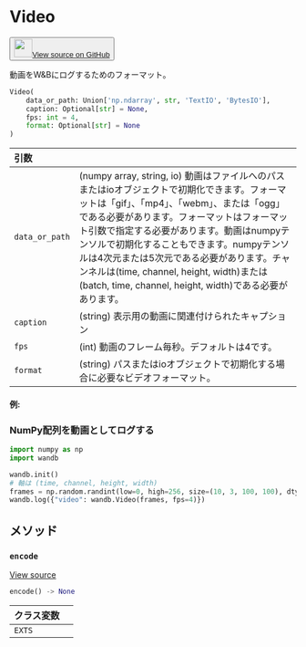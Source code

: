 # Video

<p><button style={{display: 'flex', alignItems: 'center', backgroundColor: 'white', border: '1px solid #ddd', padding: '10px', borderRadius: '6px', cursor: 'pointer', boxShadow: '0 2px 3px rgba(0,0,0,0.1)', transition: 'all 0.3s'}}><a href='https://www.github.com/wandb/wandb/tree/v0.17.3/wandb/sdk/data_types/video.py#L48-L239' style={{fontSize: '1.2em', display: 'flex', alignItems: 'center'}}><img src='https://github.githubassets.com/images/modules/logos_page/GitHub-Mark.png' height='32px' width='32px' style={{marginRight: '10px'}}/>View source on GitHub</a></button></p>

動画をW&Bにログするためのフォーマット。

```python
Video(
    data_or_path: Union['np.ndarray', str, 'TextIO', 'BytesIO'],
    caption: Optional[str] = None,
    fps: int = 4,
    format: Optional[str] = None
)
```

| 引数 |  |
| :--- | :--- |
|  `data_or_path` |  (numpy array, string, io) 動画はファイルへのパスまたはioオブジェクトで初期化できます。フォーマットは「gif」、「mp4」、「webm」、または「ogg」である必要があります。フォーマットはフォーマット引数で指定する必要があります。動画はnumpyテンソルで初期化することもできます。numpyテンソルは4次元または5次元である必要があります。チャンネルは(time, channel, height, width)または(batch, time, channel, height, width)である必要があります。 |
|  `caption` |  (string) 表示用の動画に関連付けられたキャプション |
|  `fps` |  (int) 動画のフレーム毎秒。デフォルトは4です。 |
|  `format` |  (string) パスまたはioオブジェクトで初期化する場合に必要なビデオフォーマット。 |

#### 例:

### NumPy配列を動画としてログする

```python
import numpy as np
import wandb

wandb.init()
# 軸は (time, channel, height, width)
frames = np.random.randint(low=0, high=256, size=(10, 3, 100, 100), dtype=np.uint8)
wandb.log({"video": wandb.Video(frames, fps=4)})
```

## メソッド

### `encode`

[View source](https://www.github.com/wandb/wandb/tree/v0.17.3/wandb/sdk/data_types/video.py#L130-L167)

```python
encode() -> None
```

| クラス変数 |  |
| :--- | :--- |
|  `EXTS`<a id="EXTS"></a> |   |